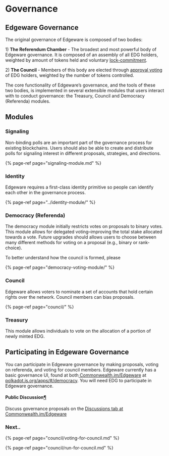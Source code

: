 # Governance

## Edgeware Governance

The original governance of Edgeware is composed of two bodies:

1\) **The Referendum Chamber** - The broadest and most powerful body of Edgeware governance. It is composed of an assembly of all EDG holders, weighted by amount of tokens held and voluntary [lock-commitment](https://wiki.polkadot.network/en/latest/polkadot/node/governance/#voluntary-locking).   
  
2\) **The Council** - Members of this body are elected through [approval voting](https://wiki.polkadot.network/en/latest/polkadot/node/governance/#how-to-be-a-council-member) of EDG holders, weighted by the number of tokens controlled. 

  
The core functionality of Edgeware’s governance, and the tools of these two bodies, is implemented in several extensible modules that users interact with to conduct governance: the Treasury, Council and Democracy \(Referenda\) modules.

## Modules

### Signaling

Non-binding polls are an important part of the governance process for existing blockchains. Users should also be able to create and distribute polls for signaling interest in different proposals, strategies, and directions. 

{% page-ref page="signaling-module.md" %}



### Identity

 Edgeware requires a first-class identity primitive so people can identify each other in the governance process.

{% page-ref page="../identity-module/" %}



### Democracy \(Referenda\)

The democracy module initially restricts votes on proposals to binary votes. This module allows for delegated voting–improving the total stake allocated towards a vote. Future upgrades should allows users to choose between many different methods for voting on a proposal \(e.g., binary or rank-choice\). 



To better understand how the council is formed, please

{% page-ref page="democracy-voting-module/" %}



### Council

Edgeware allows voters to nominate a set of accounts that hold certain rights over the network. Council members can bias proposals. 

{% page-ref page="council/" %}



### Treasury

This module allows individuals to vote on the allocation of a portion of newly minted EDG.



## Participating in Edgeware Governance

You can participate in Edgeware governance by making proposals, voting on referenda, and voting for council members. Edgeware currently has a basic governance UI, found at both[ Commonwealth.im/Edgeware](https://commonwealth.im/edgeware) at [polkadot.js.org/apps/\#/democracy](https://polkadot.js.org/apps/#/democracy). You will need EDG to participate in Edgeware governance.

#### Public Discussion[¶](https://guide.kusama.network/en/latest/try/governance/#public-discussion) <a id="public-discussion"></a>

Discuss governance proposals on the [Discussions tab at Commonwealth.im/Edgeware](https://commonwealth.im/edgeware)

### 

### Next..

{% page-ref page="council/voting-for-council.md" %}

{% page-ref page="council/run-for-council.md" %}



